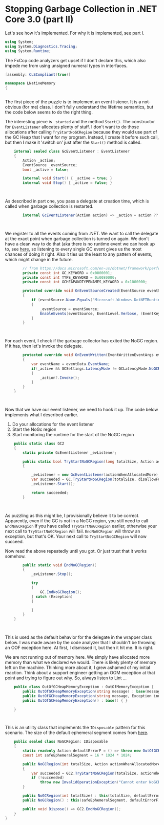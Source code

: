 Stopping Garbage Collection in .NET Core 3.0 (part II)
====================================================
Let's see how it's implemented. For why it is implemented, see part I.

~~~csharp
using System;
using System.Diagnostics.Tracing;
using System.Runtime;
~~~

The FxCop code analyzers get upset if I don't declare this, which also impede me from using unsigned numeral types in interfaces.

~~~csharp
[assembly: CLSCompliant(true)]

namespace LNativeMemory
{
    
~~~

The first piece of the puzzle is to implement an event listener. It is a not-obvious (for me) class. I don't fully
understand the lifetime semantics, but the code below seems to do the right thing.

The interesting piece is `_started` and the method `Start()`. The constructor for `EventListener` allocates plenty of stuff. I don't want
to do those allocations after calling `TryStartNoGCRegion` because they would use part of the GC Heap that I want for my program.
Instead, I create it before such call, but then I make it 'switch on' just after the `Start()` method is called.
    

~~~csharp
    internal sealed class GcEventListener : EventListener
    {
        Action _action;
        EventSource _eventSource;
        bool _active = false;

        internal void Start() { _active = true; }
        internal void Stop() { _active = false; }

        
~~~

As described in part one, you pass a delegate at creation time, which is called when garbage collection is restarted.  
        

~~~csharp
        internal GcEventListener(Action action) => _action = action ?? throw new ArgumentNullException(nameof(action));

        
~~~

We register to all the events coming from .NET. We want to call the delegate at the exact point when garbage collection is turned on again.
We don't have a clean way to do that (aka there is no runtime event we can hook up to, see [here](https://github.com/dotnet/coreclr/issues/21750),
so listening to every single GC event gives us the most chances of doing it right. Also it ties us the least to any pattern of events, which
might change in the future.
        

~~~csharp
        // from https://docs.microsoft.com/en-us/dotnet/framework/performance/garbage-collection-etw-events
        private const int GC_KEYWORD = 0x0000001;
        private const int TYPE_KEYWORD = 0x0080000;
        private const int GCHEAPANDTYPENAMES_KEYWORD = 0x1000000;

        protected override void OnEventSourceCreated(EventSource eventSource)
        {
            if (eventSource.Name.Equals("Microsoft-Windows-DotNETRuntime", StringComparison.Ordinal))
            {
                _eventSource = eventSource;
                EnableEvents(eventSource, EventLevel.Verbose, (EventKeywords)(GC_KEYWORD | GCHEAPANDTYPENAMES_KEYWORD | TYPE_KEYWORD));
            }
        }

        
~~~

For each event, I check if the garbage collector has exited the NoGC region. If it has, then let's invoke the delegate.
        

~~~csharp
        protected override void OnEventWritten(EventWrittenEventArgs eventData)
        {
            var eventName = eventData.EventName;
            if(_active && GCSettings.LatencyMode != GCLatencyMode.NoGCRegion)
            {
                _action?.Invoke();
            }
        }
    }

    
~~~

Now that we have our event listener, we need to hook it up. The code below implements what I described earlier.
1. Do your allocations for the event listener
2. Start the NoGc region
3. Start monitoring the runtime for the start of the NoGC region
    

~~~csharp
    public static class GC2
    {
        static private GcEventListener _evListener;

        public static bool TryStartNoGCRegion(long totalSize, Action actionWhenAllocatedMore)
        {

            _evListener = new GcEventListener(actionWhenAllocatedMore);
            var succeeded = GC.TryStartNoGCRegion(totalSize, disallowFullBlockingGC: false);
            _evListener.Start();

            return succeeded;
        }

        
~~~

As puzzling as this might be, I provisionally believe it to be correct. Apparently, even if the GC is not in a NoGC region, you still need to call
`EndNoGCRegion` if you have called `TryStartNoGCRegion` earlier, otherwise your next call to `TryStartNoGCRegion` will fail.
`EndNoGCRegion` will throw an exception, but that's OK. Your next call to `TryStartNoGCRegion` will now succeed.

Now read the above repeatedly until you got. Or just trust that it works somehow.
        

~~~csharp
        public static void EndNoGCRegion()
        {
            _evListener.Stop();

            try
            {
                GC.EndNoGCRegion();
            } catch (Exception)
            {

            }
        }
    }

    
~~~

This is used as the default behavior for the delegate in the wrapper class below.
I was made aware by the code analyzer that I shouldn't be throwing an OOF exception here. At first, I dismissed it, but then it hit me. It is right.

We are not running out of memory here. We simply have allocated more memory than what we declared we would. There is likely plenty of memory left
on the machine. Thinking more about it, I grew ashamed of my initial reaction. Think about a support engineer getting an OOM exception at that point
and trying to figure out why. So, always listen to Lint ...
    

~~~csharp
    public class OutOfGCHeapMemoryException : OutOfMemoryException {
        public OutOfGCHeapMemoryException(string message) : base(message) { }
        public OutOfGCHeapMemoryException(string message, Exception innerException) : base(message, innerException) { }
        public OutOfGCHeapMemoryException() : base() { }

    }

    
~~~

This is an utility class that implements the `IDisposable` pattern for this scenario. The size of the default ephemeral segment comes from 
[here](https://docs.microsoft.com/en-us/dotnet/standard/garbage-collection/fundamentals#generations).
    

~~~csharp
    public sealed class NoGCRegion: IDisposable
    {
        static readonly Action defaultErrorF = () => throw new OutOfGCHeapMemoryException();
        const int safeEphemeralSegment = 16 * 1024 * 1024;

        public NoGCRegion(int totalSize, Action actionWhenAllocatedMore)
        {
            var succeeded = GC2.TryStartNoGCRegion(totalSize, actionWhenAllocatedMore);
            if (!succeeded)
                throw new InvalidOperationException("Cannot enter NoGCRegion");
        }

        public NoGCRegion(int totalSize) : this(totalSize, defaultErrorF) { }
        public NoGCRegion() : this(safeEphemeralSegment, defaultErrorF) { }

        public void Dispose() => GC2.EndNoGCRegion();
    }
}
~~~
